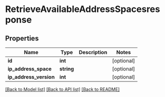 # RetrieveAvailableAddressSpacesresponse

## Properties
Name | Type | Description | Notes
------------ | ------------- | ------------- | -------------
**id** | **int** |  | [optional] 
**ip_address_space** | **string** |  | [optional] 
**ip_address_version** | **int** |  | [optional] 

[[Back to Model list]](../../README.md#documentation-for-models) [[Back to API list]](../../README.md#documentation-for-api-endpoints) [[Back to README]](../../README.md)

